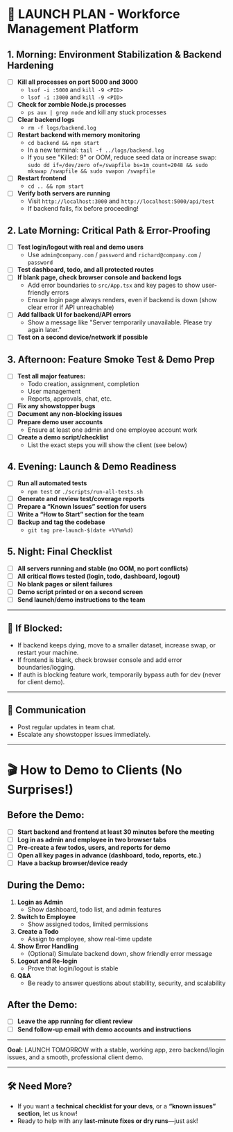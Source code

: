 # 🚀 LAUNCH PLAN - Workforce Management Platform

## 1. **Morning: Environment Stabilization & Backend Hardening**
- [ ] **Kill all processes on port 5000 and 3000**
  - `lsof -i :5000` and `kill -9 <PID>`
  - `lsof -i :3000` and `kill -9 <PID>`
- [ ] **Check for zombie Node.js processes**
  - `ps aux | grep node` and kill any stuck processes
- [ ] **Clear backend logs**
  - `rm -f logs/backend.log`
- [ ] **Restart backend with memory monitoring**
  - `cd backend && npm start`
  - In a new terminal: `tail -f ../logs/backend.log`
  - If you see "Killed: 9" or OOM, reduce seed data or increase swap: `sudo dd if=/dev/zero of=/swapfile bs=1m count=2048 && sudo mkswap /swapfile && sudo swapon /swapfile`
- [ ] **Restart frontend**
  - `cd .. && npm start`
- [ ] **Verify both servers are running**
  - Visit `http://localhost:3000` and `http://localhost:5000/api/test`
  - If backend fails, fix before proceeding!

## 2. **Late Morning: Critical Path & Error-Proofing**
- [ ] **Test login/logout with real and demo users**
  - Use `admin@company.com` / `password` and `richard@company.com` / `password`
- [ ] **Test dashboard, todo, and all protected routes**
- [ ] **If blank page, check browser console and backend logs**
  - Add error boundaries to `src/App.tsx` and key pages to show user-friendly errors
  - Ensure login page always renders, even if backend is down (show clear error if API unreachable)
- [ ] **Add fallback UI for backend/API errors**
  - Show a message like "Server temporarily unavailable. Please try again later."
- [ ] **Test on a second device/network if possible**

## 3. **Afternoon: Feature Smoke Test & Demo Prep**
- [ ] **Test all major features:**
  - Todo creation, assignment, completion
  - User management
  - Reports, approvals, chat, etc.
- [ ] **Fix any showstopper bugs**
- [ ] **Document any non-blocking issues**
- [ ] **Prepare demo user accounts**
  - Ensure at least one admin and one employee account work
- [ ] **Create a demo script/checklist**
  - List the exact steps you will show the client (see below)

## 4. **Evening: Launch & Demo Readiness**
- [ ] **Run all automated tests**
  - `npm test` or `./scripts/run-all-tests.sh`
- [ ] **Generate and review test/coverage reports**
- [ ] **Prepare a “Known Issues” section for users**
- [ ] **Write a “How to Start” section for the team**
- [ ] **Backup and tag the codebase**
  - `git tag pre-launch-$(date +%Y%m%d)`

## 5. **Night: Final Checklist**
- [ ] **All servers running and stable (no OOM, no port conflicts)**
- [ ] **All critical flows tested (login, todo, dashboard, logout)**
- [ ] **No blank pages or silent failures**
- [ ] **Demo script printed or on a second screen**
- [ ] **Send launch/demo instructions to the team**

---

## 🚦 **If Blocked:**
- If backend keeps dying, move to a smaller dataset, increase swap, or restart your machine.
- If frontend is blank, check browser console and add error boundaries/logging.
- If auth is blocking feature work, temporarily bypass auth for dev (never for client demo).

---

## 📢 **Communication**
- Post regular updates in team chat.
- Escalate any showstopper issues immediately.

---

# 🎬 **How to Demo to Clients (No Surprises!)**

## **Before the Demo:**
- [ ] **Start backend and frontend at least 30 minutes before the meeting**
- [ ] **Log in as admin and employee in two browser tabs**
- [ ] **Pre-create a few todos, users, and reports for demo**
- [ ] **Open all key pages in advance (dashboard, todo, reports, etc.)**
- [ ] **Have a backup browser/device ready**

## **During the Demo:**
1. **Login as Admin**
   - Show dashboard, todo list, and admin features
2. **Switch to Employee**
   - Show assigned todos, limited permissions
3. **Create a Todo**
   - Assign to employee, show real-time update
4. **Show Error Handling**
   - (Optional) Simulate backend down, show friendly error message
5. **Logout and Re-login**
   - Prove that login/logout is stable
6. **Q&A**
   - Be ready to answer questions about stability, security, and scalability

## **After the Demo:**
- [ ] **Leave the app running for client review**
- [ ] **Send follow-up email with demo accounts and instructions**

---

**Goal:** LAUNCH TOMORROW with a stable, working app, zero backend/login issues, and a smooth, professional client demo.

---

## 🛠️ **Need More?**
- If you want a **technical checklist for your devs**, or a **“known issues” section**, let us know!
- Ready to help with any **last-minute fixes or dry runs**—just ask! 